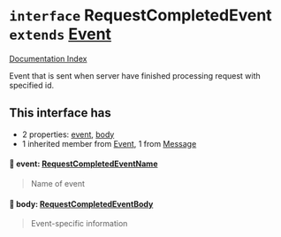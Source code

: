 # `interface` RequestCompletedEvent `extends` [Event](../interface.Event/README.md)

[Documentation Index](../README.md)

Event that is sent when server have finished processing request with specified id.

## This interface has

- 2 properties:
[event](#-event-requestcompletedeventname),
[body](#-body-requestcompletedeventbody)
- 1 inherited member from [Event](../interface.Event/README.md), 1 from [Message](../interface.Message/README.md)


#### 📄 event: [RequestCompletedEventName](../type.RequestCompletedEventName/README.md)

> Name of event



#### 📄 body: [RequestCompletedEventBody](../interface.RequestCompletedEventBody/README.md)

> Event-specific information



